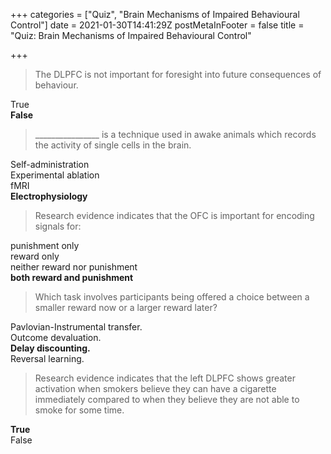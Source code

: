 +++
categories = ["Quiz", "Brain Mechanisms of Impaired Behavioural Control"]
date = 2021-01-30T14:41:29Z
postMetaInFooter = false
title = "Quiz: Brain Mechanisms of Impaired Behavioural Control"

+++
> The DLPFC is not important for foresight into future consequences of behaviour.

True  
**False**

> ________________ is a technique used in awake animals which records the activity of single cells in the brain.

Self-administration  
Experimental ablation  
fMRI  
**Electrophysiology**

> Research evidence indicates that the OFC is important for encoding signals for:

punishment only  
reward only  
neither reward nor punishment  
**both reward and punishment**

> Which task involves participants being offered a choice between a smaller reward now or a larger reward later?

Pavlovian-Instrumental transfer.  
Outcome devaluation.  
**Delay discounting.**  
Reversal learning.

> Research evidence indicates that the left DLPFC shows greater activation when smokers believe they can have a cigarette immediately compared to when they believe they are not able to smoke for some time.

**True**  
False